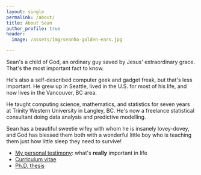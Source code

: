 ```yaml
---
layout: single
permalink: /about/
title: About Sean
author_profile: true
header:
  image: /assets/img/seanho-golden-ears.jpg

---
```


Sean's a child of God,
an ordinary guy saved by Jesus' extraordinary grace.
That's the most important fact to know.

He's also a self-described computer geek and gadget freak,
but that's less important.
He grew up in Seattle, lived in the U.S. for most of his life,
and now lives in the Vancouver, BC area.

He taught computing science, mathematics, and statistics
for seven years at Trinity Western University in Langley, BC.
He's now a freelance statistical consultant doing
data analysis and predictive modelling.

Sean has a beautiful sweetie wifey 
with whom he is insanely lovey-dovey,
and God has blessed them both with 
a wonderful little boy who is teaching
them just how little sleep they need to survive!

+ [My personal testimony](/realGod/):
  what's **really** important in life
+ [Curriculum vitae](https://f.seanho.com/cv/)
+ [Ph.D. thesis](https://f.seanho.com/seanho-thesis.pdf)

